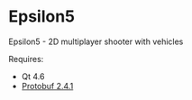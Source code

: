 Epsilon5
========

Epsilon5 - 2D multiplayer shooter with vehicles

Requires:

* Qt 4.6
* [Protobuf 2.4.1](http://code.google.com/p/protobuf/)